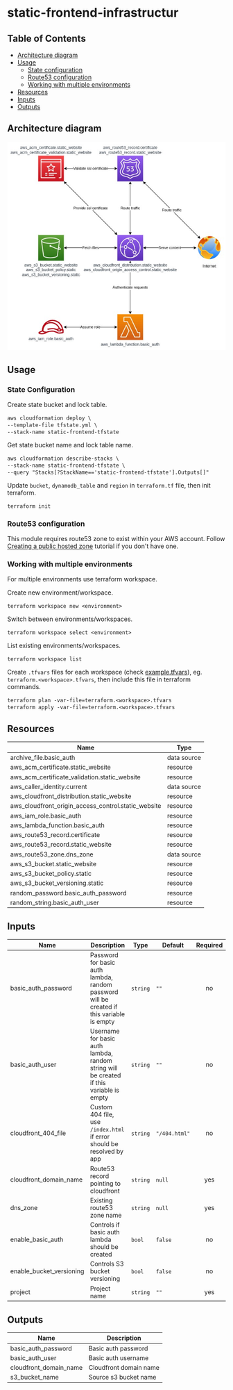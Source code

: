 # static-frontend-infrastructur
## Table of Contents
- [Architecture diagram](#architecture-diagram)
- [Usage](#usage)
    - [State configuration](#state-configuration)
    - [Route53 configuration](#route53-configuration)
    - [Working with multiple environments](#working-with-multiple-environments)
- [Resources](#resources)
- [Inputs](#inputs)
- [Outputs](#outputs)

## Architecture diagram

![diagram](/docs/diagram.jpg)

## Usage
### State Configuration

Create state bucket and lock table.

```
aws cloudformation deploy \
--template-file tfstate.yml \
--stack-name static-frontend-tfstate
```

Get state bucket name and lock table name.

```
aws cloudformation describe-stacks \
--stack-name static-frontend-tfstate \
--query "Stacks[?StackName=='static-frontend-tfstate'].Outputs[]"
```

Update `bucket`, `dynamodb_table` and `region` in `terraform.tf` file, then init terraform.

```
terraform init
```

### Route53 configuration

This module requires route53 zone to exist within your AWS account. Follow [Creating a public hosted zone](https://docs.aws.amazon.com/Route53/latest/DeveloperGuide/CreatingHostedZone.html) tutorial if you don't have one.

### Working with multiple environments

For multiple environments use terraform workspace. 

Create new environment/workspace.

```
terraform workspace new <environment>
```

Switch between environments/workspaces.

```
terraform workspace select <environment>
```

List existing environments/workspaces.

```
terraform workspace list
```

Create `.tfvars` files for each workspace (check [example.tfvars](/example.tfvars)), eg. `terraform.<workspace>.tfvars`, then include this file in terraform commands.

```
terraform plan -var-file=terraform.<workspace>.tfvars
terraform apply -var-file=terraform.<workspace>.tfvars
```

## Resources
| Name | Type |
|------|------|
| archive_file.basic_auth | data source |
| aws_acm_certificate.static_website | resource |
| aws_acm_certificate_validation.static_website | resource |
| aws_caller_identity.current | data source |
| aws_cloudfront_distribution.static_website | resource |
| aws_cloudfront_origin_access_control.static_website | resource |
| aws_iam_role.basic_auth | resource |
| aws_lambda_function.basic_auth | resource |
| aws_route53_record.certificate | resource |
| aws_route53_record.static_website | resource |
| aws_route53_zone.dns_zone | data source |
| aws_s3_bucket.static_website | resource |
| aws_s3_bucket_policy.static | resource |
| aws_s3_bucket_versioning.static | resource |
| random_password.basic_auth_password | resource |
| random_string.basic_auth_user | resource |

## Inputs

| Name | Description | Type | Default | Required |
|------|-------------|------|---------|:--------:|
| basic_auth_password | Password for basic auth lambda, random password will be created if this variable is empty | `string` | `""` | no |
| basic_auth_user | Username for basic auth lambda, random string will be created if this variable is empty | `string` | `""` | no |
| cloudfront_404_file | Custom 404 file, use `/index.html` if error should be resolved by app | `string` | `"/404.html"` | no |
| cloudfront_domain_name | Route53 record pointing to cloudfront | `string` | `null` | yes |
| dns_zone | Existing route53 zone name | `string` | `null` | yes |
| enable_basic_auth | Controls if basic auth lambda should be created | `bool` | `false` | no |
| enable_bucket_versioning | Controls S3 bucket versioning | `bool` | `false` | no |
| project | Project name | `string` | `""` | yes |

## Outputs
| Name | Description |
|------|-------------|
| basic_auth_password | Basic auth password | 
| basic_auth_user | Basic auth username |
| cloudfront_domain_name | Cloudfront domain name |
| s3_bucket_name | Source s3 bucket name |
